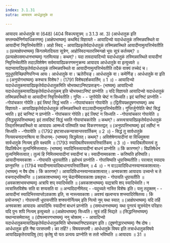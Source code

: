 ```yaml
---
index: 3.1.31
sutra: आयादय आर्धद्धातुके वा

---
```

 आयादय आर्धधातुके वा (648) (404 विकल्पसूत्रम् ॥ 3.1.3 आ. 3) (आर्धधातुक इति सप्तम्यर्थनिर्णयाधिकरणम्) (आक्षेपभाष्यम्) कथमिदं विज्ञायते  -  आयादिभ्यो यदार्धधातुकं तस्मिन्नवस्थिते वा आयादीनां निवृत्तिर्भवतीति। आहो स्विद्  -  आयादिप्रकृतेर्यदार्धधातुकं तस्मिन्नवस्थिते आयादीनामुत्पत्तिर्भवतीति ॥ (प्रत्याक्षेपभाष्यम्) किंगतमेतदियता सूत्रेण, आहोस्विदन्यतरस्मिन्पक्षे भूयः सूत्रं कर्तव्यम्? ॥ (प्रत्याक्षेपसमाधानभाष्यम्) गतमित्याह। कथम्?। यदा तावदायादिभ्यो यदार्धधातुकं तस्मिन्नवस्थिते वायादीनां निवृत्तिर्भवतीति तदाऽविशेषेण सर्वमायादिप्रकरणमनुक्रम्य आयादय आर्धधातुके वा इत्युच्यते ॥ यदाप्यायादिप्रकृतेर्यदार्धधातुकं तस्मिन्नवस्थिते वा आयादीनामुत्पत्तिर्भवतीति तदैकं वाक्यं तच्चेदं च। गुपूधूपविच्छिपणिपनिभ्य आयः। आर्धधातुके वा। ऋतेरीयङ्। आर्धधातुके वा। कमेर्णिङ्। आर्धधातुके वा इति ॥ (अनुयोगभाष्यम्) कश्चात्र विशेषः?। (1791 विशेषदर्शकवार्तिम् ॥ 1 ॥) - आयादिभ्यो यदार्धधातुकमायादिप्रकृतेर्यदार्धधातुकमिति चोभयथाऽनिष्टप्रसङ्गः- (भाष्यम्) आयादिभ्यो यदार्धधातुकमायादिप्रकृतेर्यदार्धधातुकम् इति चोभयथाऽनिष्टं प्राप्नोति ॥ यदि विज्ञायते आयादिभ्यो यदार्धधातुकं तस्मिन्नवस्थिते वा आयादीनां निवृत्तिर्भवतीति। गुप्तिः  -   - जुगोपेति चेष्टं न सिध्यति। इदं चानिष्टं प्राप्नोति  -  -गोपांचकार गोपेति। इदं त्विष्टं सिद्धं भवति  -  -गोपायांचकार गोपायेति ॥ (द्वितीयपक्षदूषणभाष्यम्) अथ विज्ञायते  -  आयादिप्रकृतेर्यदार्धधातुकं तस्मिन्नवस्थिते वाऽऽयादीनामुत्पत्तिर्भवतीति। गुप्तिर्जुगोपेति चेष्टं सिद्धं भवति। इदं चानिष्टं न प्राप्नोति  -  गोपांचकार गोपेति। इदं त्विष्टं न सिध्यति  -  -गोपायांचकार गोपायेति ॥ (सिद्ध्युपपत्तिभाष्यम्) इदं तावदिष्टं सिद्धं भवति गोपायांचकारेति ॥ कथम्?। अस्त्वत्रायादिप्रकृतेर्यदार्धधातुकं लिद्तस्मिन्नवस्थिते वा आयादयः आम्मध्ये पतिष्यति यथा विकरणस्तद्वत् ॥ (अनुपपत्तिभाष्यम्) इदं तर्हीष्टं न सिध्यति  -  -गोपायेति ॥ (1792 इष्टसाधकन्यासान्तरवार्तिकम् ॥ 2 ॥) - सिद्धं तु सार्वधातुके नित्यवचनादनाश्रित्य वा विधानम्- (भाष्यम्) सिद्धमेतत्। कथम्?। अविशेषेणायादीनां वा विधिमुक्त्वा सार्वधातुके नित्यम् इति वक्ष्यामि ॥ (1793 स्यादिबलीयस्त्वापत्तिवार्तिकम् ॥ 3 ॥) - स्यादिबलीयस्त्वं तु विप्रतिषेधेन तुल्यनिमित्तत्वात्- (भाष्यम्) स्यादिभिस्त्वायादीनां बाधनं प्राप्नोति ॥ किं कारणम्?। विप्रतिषेधेन तुल्यनिमित्तत्वात्। तुल्यं हि निमित्तमायादीनां स्यादीनां च। स्यादीनामवकाशः  -  करिष्यति हरिष्यति। आयादीनामवकाशः  -  -गोपायति धूपायतीति। इहोभयं प्राप्नोति  -  गोपायिष्यति धूपायिष्यतीति। परत्वात् स्यादयः प्राप्नुवन्ति ॥ (1794 स्यादीनामायादिबाधानापत्तिवार्तिकम् ॥ 4 ॥) - न वाऽऽयादिविधानस्यानवकाशत्वात्- (भाष्यम्) न वैष दोषः। किं कारणम्?। आयादिविधानस्यानवकाशत्वात्। अनवकाशा आयादयः उच्यन्ते च ते वचनाद्भविष्यन्ति ॥ (अवकाशभाष्यम्) ननु चेदानीमेवावकाशः प्रक्लृप्तः  -  गोपायति धूपायतीति ॥ (अवकाशाभावभाष्यम्) अत्रापि शप् स्यादिर्भवति ॥ (अवकाशभाष्यम्) यद्यत्रापि शप् स्यादिर्भवति। न त्वत्रास्तिविशेषः सति वा शप्यसति वा ॥ अन्यदिदानीमेतद्  -  -यदुच्यते नास्ति विशेषः इति। यत्तु तदुक्तम्  -   - आयादीनां स्यादिभिरव्याप्तोऽवकाशः इति, स नास्त्यवकाशः। अवश्यं खल्वप्यत्र शप्स्यादिरेषितव्यः। किं प्रयोजनम्?। गोपायन्ती धूपायन्तीति शप्श्यनोर्नित्यम् इति नित्यो नुम् यथा स्यात् ॥ (आक्षेपभाष्यम्) यदि तर्हि अनवकाशा आयादयः आयादिभिः स्यादीनां बाधनं प्राप्नोति ॥ (समाधानभाष्यम्) यथा पुनरयं सूत्रभेदेन परिहारः यदि पुनः शपि नित्यम् इत्युच्यते ॥ (आक्षेपभाष्यम्) सिध्यति। सूत्रं तर्हि भिद्यते ॥ (सिद्धान्तिभाष्यम्) यथान्यासमेवास्तु ॥ (दोषस्मारणभाष्यम्) ननु चोक्तम्  -  - आयादिभ्यो यदार्धधातुकमायादिप्रकृतेर्यदार्धधातुकमिति चोभयथानिष्टप्रसङ्ग इति। (दूषणोद्धारभाष्यम्) नैष दोषः। आर्धधातुक इति नैषा परसप्तमी। का तर्हि?। विषयसप्तमी। आर्धधातुके विषय इति तत्रार्धधातुकविषये आयादिप्रकृतेरायादिषु (वा) कृतेषु यो यतः प्रत्ययः प्राप्नोति स ततो भविष्यति ॥ आयादयः ॥ 31 ॥ 